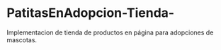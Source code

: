 # PatitasEnAdopcion-Tienda-
Implementacion de tienda de productos en página para adopciones de mascotas.
